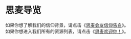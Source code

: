 # 思麦导览



<div>如果你想了解我们的信仰背景，请点击《<a href="/node/12740">思麦会友信仰告白</a>》。</div>

<div>如果你想进入我们所有的资源列表，请点击《<a href="/">思麦欢迎你！</a>》。</div>
